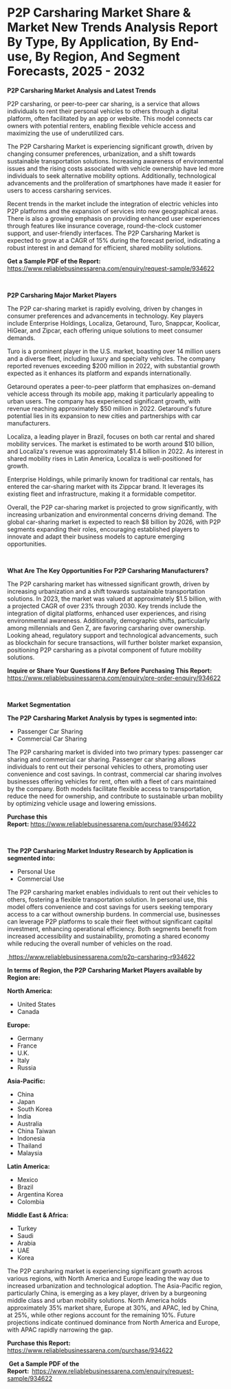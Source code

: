 <p><h1>P2P Carsharing Market Share & Market New Trends Analysis Report By Type, By Application, By End-use, By Region, And Segment Forecasts, 2025 - 2032</h1></p><p><strong>P2P Carsharing Market Analysis and Latest Trends</strong></p>
<p><p>P2P carsharing, or peer-to-peer car sharing, is a service that allows individuals to rent their personal vehicles to others through a digital platform, often facilitated by an app or website. This model connects car owners with potential renters, enabling flexible vehicle access and maximizing the use of underutilized cars. </p><p>The P2P Carsharing Market is experiencing significant growth, driven by changing consumer preferences, urbanization, and a shift towards sustainable transportation solutions. Increasing awareness of environmental issues and the rising costs associated with vehicle ownership have led more individuals to seek alternative mobility options. Additionally, technological advancements and the proliferation of smartphones have made it easier for users to access carsharing services.</p><p>Recent trends in the market include the integration of electric vehicles into P2P platforms and the expansion of services into new geographical areas. There is also a growing emphasis on providing enhanced user experiences through features like insurance coverage, round-the-clock customer support, and user-friendly interfaces. The P2P Carsharing Market is expected to grow at a CAGR of 15% during the forecast period, indicating a robust interest in and demand for efficient, shared mobility solutions.</p></p>
<p><strong>Get a Sample PDF of the Report:&nbsp;</strong> <a href="https://www.reliablebusinessarena.com/enquiry/request-sample/934622?utm_campaign=3737&utm_medium=2&utm_source=Github&utm_content=ia&utm_term=18042025&utm_id=p2p-carsharing">https://www.reliablebusinessarena.com/enquiry/request-sample/934622</a></p>
<p>&nbsp;</p>
<p><strong>P2P Carsharing Major Market Players</strong></p>
<p><p>The P2P car-sharing market is rapidly evolving, driven by changes in consumer preferences and advancements in technology. Key players include Enterprise Holdings, Localiza, Getaround, Turo, Snappcar, Koolicar, HiGear, and Zipcar, each offering unique solutions to meet consumer demands.</p><p>Turo is a prominent player in the U.S. market, boasting over 14 million users and a diverse fleet, including luxury and specialty vehicles. The company reported revenues exceeding $200 million in 2022, with substantial growth expected as it enhances its platform and expands internationally.</p><p>Getaround operates a peer-to-peer platform that emphasizes on-demand vehicle access through its mobile app, making it particularly appealing to urban users. The company has experienced significant growth, with revenue reaching approximately $50 million in 2022. Getaround's future potential lies in its expansion to new cities and partnerships with car manufacturers.</p><p>Localiza, a leading player in Brazil, focuses on both car rental and shared mobility services. The market is estimated to be worth around $10 billion, and Localiza's revenue was approximately $1.4 billion in 2022. As interest in shared mobility rises in Latin America, Localiza is well-positioned for growth.</p><p>Enterprise Holdings, while primarily known for traditional car rentals, has entered the car-sharing market with its Zippcar brand. It leverages its existing fleet and infrastructure, making it a formidable competitor.</p><p>Overall, the P2P car-sharing market is projected to grow significantly, with increasing urbanization and environmental concerns driving demand. The global car-sharing market is expected to reach $8 billion by 2026, with P2P segments expanding their roles, encouraging established players to innovate and adapt their business models to capture emerging opportunities.</p></p>
<p>&nbsp;</p>
<p><strong>What Are The Key Opportunities For P2P Carsharing Manufacturers?</strong></p>
<p><p>The P2P carsharing market has witnessed significant growth, driven by increasing urbanization and a shift towards sustainable transportation solutions. In 2023, the market was valued at approximately $1.5 billion, with a projected CAGR of over 23% through 2030. Key trends include the integration of digital platforms, enhanced user experiences, and rising environmental awareness. Additionally, demographic shifts, particularly among millennials and Gen Z, are favoring carsharing over ownership. Looking ahead, regulatory support and technological advancements, such as blockchain for secure transactions, will further bolster market expansion, positioning P2P carsharing as a pivotal component of future mobility solutions.</p></p>
<p><strong>Inquire or Share Your Questions If Any Before Purchasing This Report:</strong> <a href="https://www.reliablebusinessarena.com/enquiry/pre-order-enquiry/934622?utm_campaign=3737&utm_medium=2&utm_source=Github&utm_content=ia&utm_term=18042025&utm_id=p2p-carsharing">https://www.reliablebusinessarena.com/enquiry/pre-order-enquiry/934622</a></p>
<p>&nbsp;</p>
<p><strong>Market Segmentation</strong></p>
<p><strong>The P2P Carsharing Market Analysis by types is segmented into:</strong></p>
<p><ul><li>Passenger Car Sharing</li><li>Commercial Car Sharing</li></ul></p>
<p><p>The P2P carsharing market is divided into two primary types: passenger car sharing and commercial car sharing. Passenger car sharing allows individuals to rent out their personal vehicles to others, promoting user convenience and cost savings. In contrast, commercial car sharing involves businesses offering vehicles for rent, often with a fleet of cars maintained by the company. Both models facilitate flexible access to transportation, reduce the need for ownership, and contribute to sustainable urban mobility by optimizing vehicle usage and lowering emissions.</p></p>
<p><strong>Purchase this Report:&nbsp;</strong><a href="https://www.reliablebusinessarena.com/purchase/934622?utm_campaign=3737&utm_medium=2&utm_source=Github&utm_content=ia&utm_term=18042025&utm_id=p2p-carsharing">https://www.reliablebusinessarena.com/purchase/934622</a></p>
<p>&nbsp;</p>
<p><strong>The P2P Carsharing Market Industry Research by Application is segmented into:</strong></p>
<p><ul><li>Personal Use</li><li>Commercial Use</li></ul></p>
<p><p>The P2P carsharing market enables individuals to rent out their vehicles to others, fostering a flexible transportation solution. In personal use, this model offers convenience and cost savings for users seeking temporary access to a car without ownership burdens. In commercial use, businesses can leverage P2P platforms to scale their fleet without significant capital investment, enhancing operational efficiency. Both segments benefit from increased accessibility and sustainability, promoting a shared economy while reducing the overall number of vehicles on the road.</p></p>
<p><a href="https://www.reliablebusinessarena.com/p2p-carsharing-r934622?utm_campaign=3737&utm_medium=2&utm_source=Github&utm_content=ia&utm_term=18042025&utm_id=p2p-carsharing">&nbsp;https://www.reliablebusinessarena.com/p2p-carsharing-r934622</a></p>
<p><strong>In terms of Region, the P2P Carsharing Market Players available by Region are:</strong></p>
<p>
    <p> <strong> North America: </strong>
        <ul>
            <li>United States</li>
            <li>Canada</li>
        </ul>
        </p> 
    <p> <strong> Europe: </strong>
        <ul>
            <li>Germany</li>
            <li>France</li>
            <li>U.K.</li>
            <li>Italy</li>
            <li>Russia</li>
        </ul>
        </p> 
    <p> <strong> Asia-Pacific: </strong>
        <ul>
            <li>China</li>
            <li>Japan</li>
            <li>South Korea</li>
            <li>India</li>
            <li>Australia</li>
            <li>China Taiwan</li>
            <li>Indonesia</li>
            <li>Thailand</li>
            <li>Malaysia</li>
        </ul>
        </p> 
    <p> <strong> Latin America: </strong>
        <ul>
            <li>Mexico</li>
            <li>Brazil</li>
            <li>Argentina Korea</li>
            <li>Colombia</li>
        </ul>
        </p> 
    <p> <strong> Middle East & Africa: </strong>
        <ul>
            <li>Turkey</li>
            <li>Saudi</li>
            <li>Arabia</li>
            <li>UAE</li>
            <li>Korea</li>
        </ul>
    </p>
    </p>
<p><p>The P2P carsharing market is experiencing significant growth across various regions, with North America and Europe leading the way due to increased urbanization and technological adoption. The Asia-Pacific region, particularly China, is emerging as a key player, driven by a burgeoning middle class and urban mobility solutions. North America holds approximately 35% market share, Europe at 30%, and APAC, led by China, at 25%, while other regions account for the remaining 10%. Future projections indicate continued dominance from North America and Europe, with APAC rapidly narrowing the gap.</p></p>
<p><strong>Purchase this Report: </strong><a href="https://www.reliablebusinessarena.com/purchase/934622?utm_campaign=3737&utm_medium=2&utm_source=Github&utm_content=ia&utm_term=18042025&utm_id=p2p-carsharing">https://www.reliablebusinessarena.com/purchase/934622</a></p>
<p>&nbsp;<strong>Get a Sample PDF of the Report:&nbsp;&nbsp;</strong><a href="https://www.reliablebusinessarena.com/enquiry/request-sample/934622?utm_campaign=3737&utm_medium=2&utm_source=Github&utm_content=ia&utm_term=18042025&utm_id=p2p-carsharing">https://www.reliablebusinessarena.com/enquiry/request-sample/934622</a></p>
<p><strong></strong></p>
<p><p></p><p></p><p></p></p>